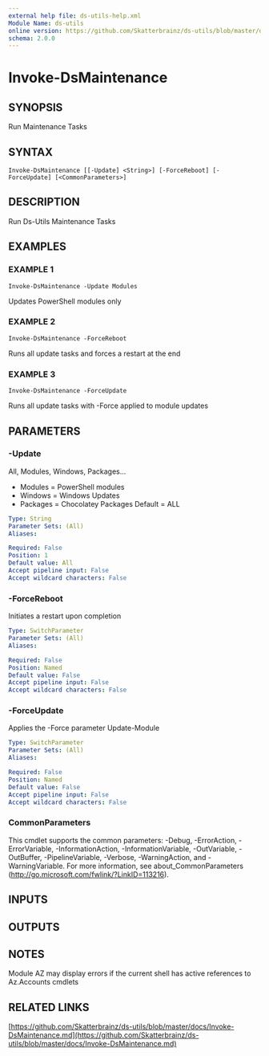 ```yaml
---
external help file: ds-utils-help.xml
Module Name: ds-utils
online version: https://github.com/Skatterbrainz/ds-utils/blob/master/docs/Invoke-DsMaintenance.md
schema: 2.0.0
---
```


# Invoke-DsMaintenance

## SYNOPSIS
Run Maintenance Tasks

## SYNTAX

```
Invoke-DsMaintenance [[-Update] <String>] [-ForceReboot] [-ForceUpdate] [<CommonParameters>]
```

## DESCRIPTION
Run Ds-Utils Maintenance Tasks

## EXAMPLES

### EXAMPLE 1
```
Invoke-DsMaintenance -Update Modules
```

Updates PowerShell modules only

### EXAMPLE 2
```
Invoke-DsMaintenance -ForceReboot
```

Runs all update tasks and forces a restart at the end

### EXAMPLE 3
```
Invoke-DsMaintenance -ForceUpdate
```

Runs all update tasks with -Force applied to module updates

## PARAMETERS

### -Update
All, Modules, Windows, Packages...
* Modules = PowerShell modules
* Windows = Windows Updates
* Packages = Chocolatey Packages
Default = ALL

```yaml
Type: String
Parameter Sets: (All)
Aliases:

Required: False
Position: 1
Default value: All
Accept pipeline input: False
Accept wildcard characters: False
```

### -ForceReboot
Initiates a restart upon completion

```yaml
Type: SwitchParameter
Parameter Sets: (All)
Aliases:

Required: False
Position: Named
Default value: False
Accept pipeline input: False
Accept wildcard characters: False
```

### -ForceUpdate
Applies the -Force parameter Update-Module

```yaml
Type: SwitchParameter
Parameter Sets: (All)
Aliases:

Required: False
Position: Named
Default value: False
Accept pipeline input: False
Accept wildcard characters: False
```

### CommonParameters
This cmdlet supports the common parameters: -Debug, -ErrorAction, -ErrorVariable, -InformationAction, -InformationVariable, -OutVariable, -OutBuffer, -PipelineVariable, -Verbose, -WarningAction, and -WarningVariable.
For more information, see about_CommonParameters (http://go.microsoft.com/fwlink/?LinkID=113216).

## INPUTS

## OUTPUTS

## NOTES
Module AZ may display errors if the current shell has active references to Az.Accounts cmdlets

## RELATED LINKS

[https://github.com/Skatterbrainz/ds-utils/blob/master/docs/Invoke-DsMaintenance.md](https://github.com/Skatterbrainz/ds-utils/blob/master/docs/Invoke-DsMaintenance.md)

